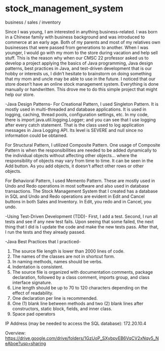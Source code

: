 # stock_management_system
business / sales / inventory


Since I was young, I am interested in anything business-related. I was born in a Chinese family with business background and was introduced to commerce at an early age. Both of my parents and most of my relatives own businesses that were passed from generations to another.  When I was younger, I would go with my mom to the store during vacation and help sell stuff. This is the reason why when our CMSC 22 professor asked us to develop a project applying the basics of Java programming, Java design patterns, best practices in Java, and test-driven development that is our hobby or interests us, I didn’t hesitate to brainstorm on doing something that my mom and uncle may be able to use in the future. I noticed that our store doesn’t have an online stock management system. Everything is done manually or handwritten. This drove me to do this simple project that might help our store. 


-Java Design Patterns-
For Creational Pattern, I used Singleton Pattern. It is mostly used in multi-threaded and database applications. It is used in logging, caching, thread pools, configuration settings, etc. In my code, there is import java.util.logging.Logger; and you can see that I use logging after every catch statement. That is the class used to log application messages in Java Logging API. Its level is SEVERE and null since no information could be obtained. 

For Structural Pattern, I utilized Composite Pattern. One usage of Composite Pattern is when the responsibilities are needed to be added dynamically to the individual objects without affecting other objects... where the responsibility of objects may vary from time to time. It can be seen in the Add button. As you add objects, it doesn't affect other rows or other objects.

For Behavioral Pattern, I used Memento Pattern. These are mostly used in Undo and Redo operations in most software and also used in database transactions. The Stock Management System that I created has a database in SQL and Undo and Redo operations are evident in Edit and Cancel buttons in both Sales and Inventory. In Edit, you redo and in Cancel, you undo.


-Using Test-Driven Development (TDD)-
First, I add a test. Second, I run all tests and see if any new test fails. Upon seeing that some failed, the next thing that I did is I update the code and make the new tests pass. After that, I run the tests and they already passed.


-Java Best Practices that I practiced-
1. The source file length is lower than 2000 lines of code.
2. The names of the classes are not in shortcut form. 
3. In naming methods, names should be verbs.
4. Indentation is consistent.
5. The source file is organized with documentation comments, package declaration, followed by a class comment, imports group, and class interface signature.
6. Line length should be up to 70 to 120 characters depending on the effect of readability. 
7. One declaration per line is recommended. 
8. One (1) blank line between methods and two (2) blank lines after constructors, static block, fields, and inner class.
9. Space pad operators


IP Address (may be needed to access the SQL database):
172.20.10.4


Overview:
https://drive.google.com/drive/folders/1GzUoP_SXybpvEB6VqCV2xNqv5_NeAboe?usp=sharing
